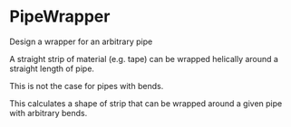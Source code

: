 # PipeWrapper
Design a wrapper for an arbitrary pipe

A straight strip of material (e.g. tape) can be wrapped helically around a straight length of pipe.

This is not the case for pipes with bends.

This calculates a shape of strip that can be wrapped around a given pipe with arbitrary bends.
